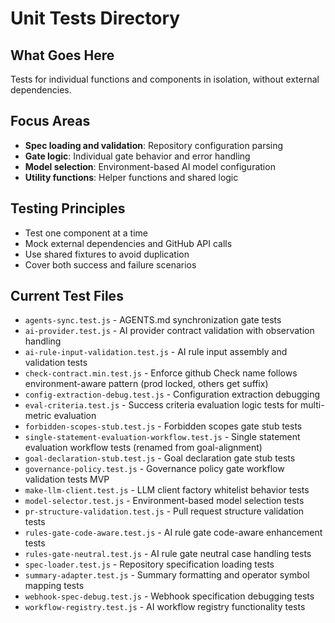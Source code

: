 # Unit Tests Directory

## What Goes Here
Tests for individual functions and components in isolation, without external dependencies.

## Focus Areas
- **Spec loading and validation**: Repository configuration parsing
- **Gate logic**: Individual gate behavior and error handling  
- **Model selection**: Environment-based AI model configuration
- **Utility functions**: Helper functions and shared logic

## Testing Principles
- Test one component at a time
- Mock external dependencies and GitHub API calls
- Use shared fixtures to avoid duplication
- Cover both success and failure scenarios

## Current Test Files
- `agents-sync.test.js` - AGENTS.md synchronization gate tests
- `ai-provider.test.js` - AI provider contract validation with observation handling
- `ai-rule-input-validation.test.js` - AI rule input assembly and validation tests
- `check-contract.min.test.js` - Enforce github Check name follows environment-aware pattern (prod locked, others get suffix)
- `config-extraction-debug.test.js` - Configuration extraction debugging
- `eval-criteria.test.js` - Success criteria evaluation logic tests for multi-metric evaluation
- `forbidden-scopes-stub.test.js` - Forbidden scopes gate stub tests
- `single-statement-evaluation-workflow.test.js` - Single statement evaluation workflow tests (renamed from goal-alignment)
- `goal-declaration-stub.test.js` - Goal declaration gate stub tests
- `governance-policy.test.js` - Governance policy gate workflow validation tests MVP
- `make-llm-client.test.js` - LLM client factory whitelist behavior tests
- `model-selector.test.js` - Environment-based model selection tests
- `pr-structure-validation.test.js` - Pull request structure validation tests
- `rules-gate-code-aware.test.js` - AI rule gate code-aware enhancement tests
- `rules-gate-neutral.test.js` - AI rule gate neutral case handling tests
- `spec-loader.test.js` - Repository specification loading tests
- `summary-adapter.test.js` - Summary formatting and operator symbol mapping tests
- `webhook-spec-debug.test.js` - Webhook specification debugging tests
- `workflow-registry.test.js` - AI workflow registry functionality tests